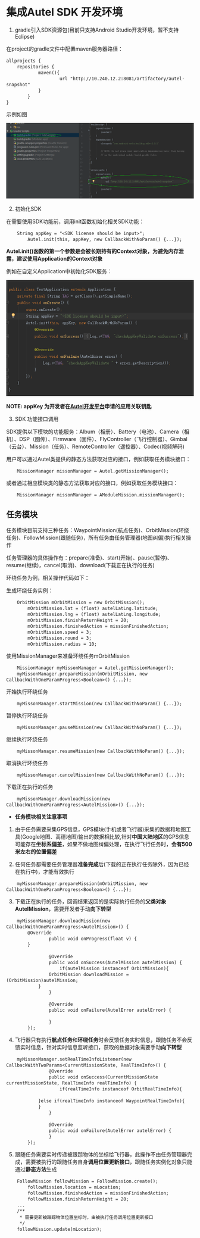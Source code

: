 # 集成Autel SDK 开发环境
1) gradle引入SDK资源包(目前只支持Android Studio开发环境，暂不支持Eclipse)

在project的gradle文件中配置maven服务器路径：
```
allprojects {
	repositories {
        	maven(){
            		url "http://10.240.12.2:8081/artifactory/autel-snapshot"
        	}
    	}
}
```
示例如图

![maven服务器配置](/gradle_maven_repo.PNG)

2) 初始化SDK

在需要使用SDK功能前，调用init函数初始化相关SDK功能：

``` 
	String appKey = "<SDK license should be input>";
    	Autel.init(this, appKey, new CallbackWithNoParam() {...});

```
**Autel.init()函数的第一个参数是会被长期持有的Context对象，为避免内存泄露，建议使用Application的Context对象**

例如在自定义Application中初始化SDK服务：

![SDK初始化](/autel_sdk_init.PNG)


**NOTE: appKey 为开发者在[Autel开发平台](http:www.baidu.com)申请的应用关联钥匙**

3) SDK 功能接口调用

SDK提供以下模块的功能服务：Album（相册）、Battery（电池）、Camera（相机）、DSP（图传）、Firmware（固件）、FlyController（飞行控制器）、Gimbal（云台）、Mission（任务）、RemoteController（遥控器）、Codec(视频解码)


用户可以通过Autel类提供的静态方法获取对应的接口，例如获取任务模块接口：
```
	MissionManager missonManager = Autel.getMissionManager();
```
或者通过相应模块类的静态方法获取对应的接口，例如获取任务模块接口：
```
	MissionManager missonManager = AModuleMission.missionManager();
```

## 任务模块

任务模块目前支持三种任务：WaypointMission(航点任务)、OrbitMission(环绕任务)、FollowMission(跟随任务)，所有任务由任务管理器(地图纠偏)执行相关操作

任务管理器的具体操作有：prepare(准备)、start(开始)、pause(暂停)、resume(继续)，cancel(取消)、download(下载正在执行的任务)

环绕任务为例，相关操作代码如下：

生成环绕任务实例：
```
	OrbitMission mOrbitMission = new OrbitMission();
    	mOrbitMission.lat = (float) autelLatLng.latitude;
    	mOrbitMission.lng = (float) autelLatLng.longitude;
    	mOrbitMission.finishReturnHeight = 20;
    	mOrbitMission.finishedAction = missionFinishedAction;
    	mOrbitMission.speed = 3;
    	mOrbitMission.round = 3;
    	mOrbitMission.radius = 10;
```
使用MissionManager来准备环绕任务mOrbitMission
```
	MissionManager myMissonManager = Autel.getMissionManager();
	myMissonManager.prepareMission(mOrbitMission, new CallbackWithOneParamProgress<Boolean>() {...});
```

开始执行环绕任务
```
	myMissonManager.startMission(new CallbackWithNoParam() {...});
```
暂停执行环绕任务
```
	myMissonManager.pauseMission(new CallbackWithNoParam() {...});
```
继续执行环绕任务
```
	myMissonManager.resumeMission(new CallbackWithNoParam() {...});
```
取消执行环绕任务
```
	myMissonManager.cancelMission(new CallbackWithNoParam() {...});
```
下载正在执行的任务
```
	myMissonManager.downloadMission(new CallbackWithOneParamProgress<AutelMission>() {...});
```
- **任务模块相关注意事项**

1) 由于任务需要采集GPS信息，GPS模块(手机或者飞行器)采集的数据和地图工具(Google地图、高德地图)输出的数据相比较,针对**中国大陆地区**的GPS信息可能存在**坐标系偏差**，如果不做地图纠偏处理，在执行飞行任务时，**会有500米左右的位置偏差**

2) 任何任务都需要任务管理器**准备完成**后(下载的正在执行任务除外，因为已经在执行中)，才能有效执行
```
	myMissonManager.prepareMission(mOrbitMission, new CallbackWithOneParamProgress<Boolean>() {...});
```

3) 下载正在执行的任务，回调结果返回的是实际执行任务的**父类对象AutelMission**，需要开发者手动**向下转型**
```
	myMissonManager.downloadMission(new CallbackWithOneParamProgress<AutelMission>() {
		@Override
            	public void onProgress(float v) {
		}

            	@Override
            	public void onSuccess(AutelMission autelMission) {
            		if(autelMission instanceof OrbitMission){
				OrbitMission downloadMission = (OrbitMission)autelMission;
			}
            	}

            	@Override
            	public void onFailure(AutelError autelError) {
                           
            	}
    	});

```
4) 飞行器只有执行**航点任务**和**环绕任务**时会反馈任务实时信息，跟随任务不会反馈实时信息，针对实时信息监听接口，获取的数据对象需要手动**向下转型**
```
	myMissonManager.setRealTimeInfoListener(new CallbackWithTwoParams<CurrentMissionState, RealTimeInfo>() {
            	@Override
            	public void onSuccess(CurrentMissionState currentMissionState, RealTimeInfo realTimeInfo) {
                	if(realTimeInfo instanceof OrbitRealTimeInfo){
					
			}else if(realTimeInfo instanceof WaypointRealTimeInfo){
			}
            	}

            	@Override
            	public void onFailure(AutelError autelError) {
            	}
        });
```

5) 跟随任务需要实时传递被跟踪物体的坐标给飞行器，此操作不由任务管理器完成，需要被执行的跟随任务自身**调用位置更新接口**，跟随任务实例化对象只能通过**静态方法**生成
```
	FollowMission followMission = FollowMission.create();
    	followMission.location = mLocation;
    	followMission.finishedAction = missionFinishedAction;
    	followMission.finishReturnHeight = 20;
	...
	/**
	 * 需要更新被跟踪物体位置坐标时，由被执行任务调用位置更新接口
	 */
	followMission.update(mLocation);
```


